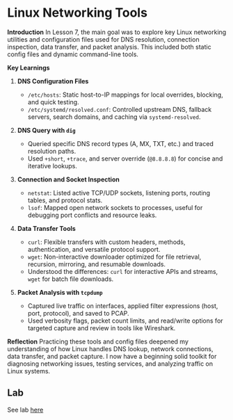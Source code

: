 # Linux Networking Tools

**Introduction**
In Lesson 7, the main goal was to explore key Linux networking utilities and configuration files used for DNS resolution, connection inspection, data transfer, and packet analysis. This included both static config files and dynamic command-line tools.

**Key Learnings**

1. **DNS Configuration Files**
   - `/etc/hosts`: Static host-to-IP mappings for local overrides, blocking, and quick testing.
   - `/etc/systemd/resolved.conf`: Controlled upstream DNS, fallback servers, search domains, and caching via `systemd-resolved`.

2. **DNS Query with `dig`**
   - Queried specific DNS record types (A, MX, TXT, etc.) and traced resolution paths.
   - Used `+short`, `+trace`, and server override (`@8.8.8.8`) for concise and iterative lookups.

3. **Connection and Socket Inspection**
   - `netstat`: Listed active TCP/UDP sockets, listening ports, routing tables, and protocol stats.
   - `lsof`: Mapped open network sockets to processes, useful for debugging port conflicts and resource leaks.

4. **Data Transfer Tools**
   - `curl`: Flexible transfers with custom headers, methods, authentication, and versatile protocol support.
   - `wget`: Non-interactive downloader optimized for file retrieval, recursion, mirroring, and resumable downloads.
   - Understood the differences: `curl` for interactive APIs and streams, `wget` for batch file downloads.

5. **Packet Analysis with `tcpdump`**
   - Captured live traffic on interfaces, applied filter expressions (host, port, protocol), and saved to PCAP.
   - Used verbosity flags, packet count limits, and read/write options for targeted capture and review in tools like Wireshark.

**Reflection**
Practicing these tools and config files deepened my understanding of how Linux handles DNS lookup, network connections, data transfer, and packet capture. I now have a beginning solid toolkit for diagnosing networking issues, testing services, and analyzing traffic on Linux systems.

## Lab

See lab [here](../../projects/linux-networking-tools/README.md)